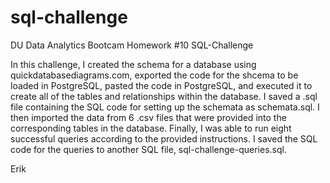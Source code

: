 # sql-challenge

DU Data Analytics Bootcam Homework #10 SQL-Challenge

In this challenge, I created the schema for a database using quickdatabasediagrams.com, exported the code for the shcema to be loaded in PostgreSQL, pasted the code in PostgreSQL, and executed it to create all of the tables and relationships within the database.  I saved a .sql file containing the SQL code for setting up the schemata as schemata.sql.  I then imported the data from 6 .csv files that were provided into the corresponding tables in the database.  Finally, I was able to run eight successful queries according to the provided instructions.  I saved the SQL code for the queries to another SQL file, sql-challenge-queries.sql.

Erik

